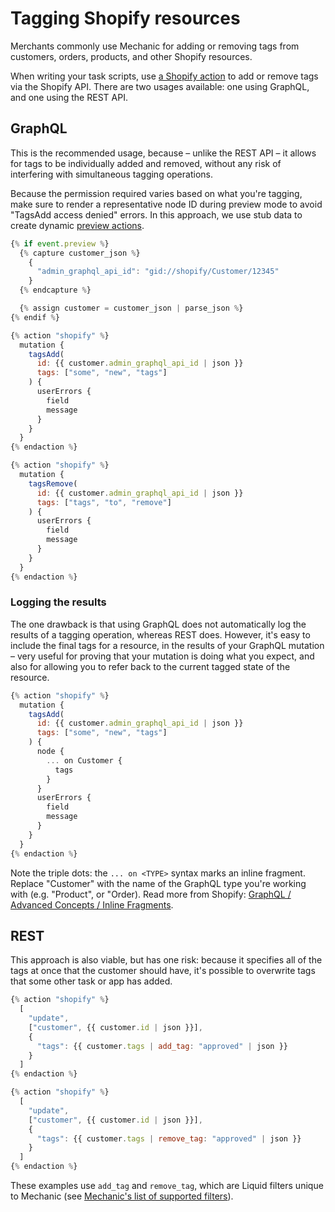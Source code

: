 # Tagging Shopify resources

Merchants commonly use Mechanic for adding or removing tags from customers, orders, products, and other Shopify resources.

When writing your task scripts, use [a Shopify action](../core-concepts/actions/types/shopify.md) to add or remove tags via the Shopify API. There are two usages available: one using GraphQL, and one using the REST API.

## GraphQL

This is the recommended usage, because – unlike the REST API – it allows for tags to be individually added and removed, without any risk of interfering with simultaneous tagging operations.

Because the permission required varies based on what you're tagging, make sure to render a representative node ID during preview mode to avoid "TagsAdd access denied" errors. In this approach, we use stub data to create dynamic [preview actions](../core-concepts/tasks/previews/).

```javascript
{% if event.preview %}
  {% capture customer_json %}
    {
      "admin_graphql_api_id": "gid://shopify/Customer/12345"
    }
  {% endcapture %}

  {% assign customer = customer_json | parse_json %}
{% endif %}

{% action "shopify" %}
  mutation {
    tagsAdd(
      id: {{ customer.admin_graphql_api_id | json }}
      tags: ["some", "new", "tags"]
    ) {
      userErrors {
        field
        message
      }
    }
  }
{% endaction %}

{% action "shopify" %}
  mutation {
    tagsRemove(
      id: {{ customer.admin_graphql_api_id | json }}
      tags: ["tags", "to", "remove"]
    ) {
      userErrors {
        field
        message
      }
    }
  }
{% endaction %}
```

### Logging the results

The one drawback is that using GraphQL does not automatically log the results of a tagging operation, whereas REST does. However, it's easy to include the final tags for a resource, in the results of your GraphQL mutation – very useful for proving that your mutation is doing what you expect, and also for allowing you to refer back to the current tagged state of the resource.

```javascript
{% action "shopify" %}
  mutation {
    tagsAdd(
      id: {{ customer.admin_graphql_api_id | json }}
      tags: ["some", "new", "tags"]
    ) {
      node {
        ... on Customer {
          tags
        }
      }
      userErrors {
        field
        message
      }
    }
  }
{% endaction %}
```

Note the triple dots: the `... on <TYPE>` syntax marks an inline fragment. Replace "Customer" with the name of the GraphQL type you're working with \(e.g. "Product", or "Order\). Read more from Shopify: [GraphQL / Advanced Concepts / Inline Fragments](https://shopify.dev/concepts/graphql/advanced#inline-fragments).

## REST

This approach is also viable, but has one risk: because it specifies all of the tags at once that the customer should have, it's possible to overwrite tags that some other task or app has added.

```javascript
{% action "shopify" %}
  [
    "update",
    ["customer", {{ customer.id | json }}],
    {
      "tags": {{ customer.tags | add_tag: "approved" | json }}
    }
  ]
{% endaction %}
```

```javascript
{% action "shopify" %}
  [
    "update",
    ["customer", {{ customer.id | json }}],
    {
      "tags": {{ customer.tags | remove_tag: "approved" | json }}
    }
  ]
{% endaction %}
```

These examples use `add_tag` and `remove_tag`, which are Liquid filters unique to Mechanic \(see [Mechanic's list of supported filters](../platform/liquid/filters.md)\).

